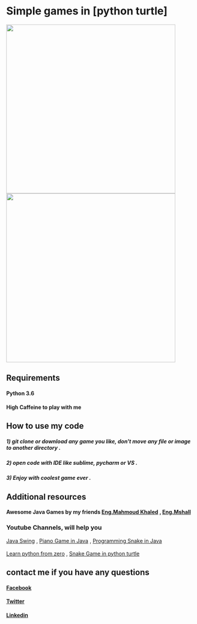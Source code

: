 # Simple games in [python turtle] 

<img src="https://github.com/MahmoudSafan/games/blob/master/snake/video/Screencast_04-03-2020_04_00_03-AM-_convert-video-online.com_.gif" width ="450" height="450">    <img src="https://github.com/MahmoudSafan/games/blob/master/CORONA-ATTACK/video/covid19.gif" width ="450" height= "450">


## Requirements
   #### Python 3.6
   #### High Caffeine to play with me

## How to use my code
   ##### 1) git clone or download any game you like, don't move any file or image to another directory .
   ##### 2) open code with IDE like sublime, pycharm or VS .
   ##### 3) Enjoy with coolest game ever .
   
## Additional resources
   #### Awesome Java Games by my friends [Eng.Mahmoud Khaled](https://github.com/MahmoudKhalid-eng) , [Eng.Mshall](https://github.com/MahmoudSafan/brick_breaker-)
   
   ### Youtube Channels, will help you 
   [Java Swing](https://www.youtube.com/playlist?list=PLnzqK5HvcpwRhWDkdkM4jSTPW3CgxKH8G)  ,  [Piano Game in Java](https://www.youtube.com/playlist?list=PLrqwM2iFaguigFGMfG4f4H516zVByp97N)  ,  [Programming Snake in Java](https://www.youtube.com/playlist?list=PLeu88eczl8cwpK4QGRP1F9H9-Pa-SN71T) 
   <br><br>
   [Learn python from zero](https://www.youtube.com/playlist?list=PL2jykFOD1AWaHtshyHwiP5sTQNQW4L0k_)  ,  [Snake Game in python turtle](https://www.youtube.com/playlist?list=PLlEgNdBJEO-n8k9SR49AshB9j7b5Iw7hZ)


## contact me if you have any questions
   #### [Facebook](https://www.facebook.com/mahmoud.safan.771)
   #### [Twitter](https://twitter.com/MahmoudSafan55)
   #### [Linkedin](https://www.linkedin.com/in/mahmoud-safan-2ba362192/)
   
